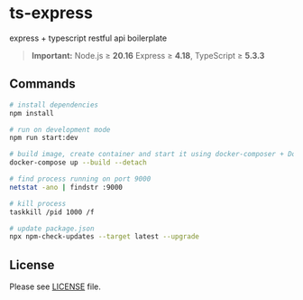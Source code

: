 # ts-express

express + typescript restful api boilerplate

> **Important:** Node.js &ge; **20.16** Express &ge; **4.18**, TypeScript &ge; **5.3.3**

## Commands

```bash
# install dependencies
npm install
```

```bash
# run on development mode
npm run start:dev
```

```bash
# build image, create container and start it using docker-composer + Dockerfile
docker-compose up --build --detach
```

```bash
# find process running on port 9000
netstat -ano | findstr :9000

# kill process
taskkill /pid 1000 /f
```

```bash
# update package.json
npx npm-check-updates --target latest --upgrade
```

## License

Please see [LICENSE](./LICENSE) file.
